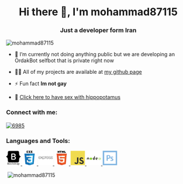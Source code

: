 <h1 align="center">Hi there 👋, I'm mohammad87115</h1>
<h3 align="center">Just a developer form Iran</h3>

<p align="left"> <img src="https://komarev.com/ghpvc/?username=mohammad87115&label=Profile%20views&color=0e75b6&style=flat" alt="mohammad87115" /> </p>


- 🔭 I’m currently not doing anything public but we are developing an OrdakBot selfbot that is private right now

- 👨‍💻 All of my projects are available at [my github page](https://github.com/mohammad87115)

- ⚡ Fun fact **Im not gay**

- 🎈 [Click here to have sex with hippopotamus](https://www.youtube.com/watch?v=xvFZjo5PgG0)

<h3 align="left">Connect with me:</h3>
<p align="left">
<a href="https://discord.gg/6985" target="blank"><img align="center" src="https://raw.githubusercontent.com/rahuldkjain/github-profile-readme-generator/master/src/images/icons/Social/discord.svg" alt="6985" height="30" width="40" /></a>
</p>

<h3 align="left">Languages and Tools:</h3>
<p align="left"> <a href="https://getbootstrap.com" target="_blank" rel="noreferrer"> <img src="https://raw.githubusercontent.com/devicons/devicon/master/icons/bootstrap/bootstrap-plain-wordmark.svg" alt="bootstrap" width="40" height="40"/> </a> <a href="https://www.w3schools.com/css/" target="_blank" rel="noreferrer"> <img src="https://raw.githubusercontent.com/devicons/devicon/master/icons/css3/css3-original-wordmark.svg" alt="css3" width="40" height="40"/> </a> <a href="https://expressjs.com" target="_blank" rel="noreferrer"> <img src="https://raw.githubusercontent.com/devicons/devicon/master/icons/express/express-original-wordmark.svg" alt="express" width="40" height="40"/> </a> <a href="https://www.w3.org/html/" target="_blank" rel="noreferrer"> <img src="https://raw.githubusercontent.com/devicons/devicon/master/icons/html5/html5-original-wordmark.svg" alt="html5" width="40" height="40"/> </a> <a href="https://developer.mozilla.org/en-US/docs/Web/JavaScript" target="_blank" rel="noreferrer"> <img src="https://raw.githubusercontent.com/devicons/devicon/master/icons/javascript/javascript-original.svg" alt="javascript" width="40" height="40"/> </a> <a href="https://nodejs.org" target="_blank" rel="noreferrer"> <img src="https://raw.githubusercontent.com/devicons/devicon/master/icons/nodejs/nodejs-original-wordmark.svg" alt="nodejs" width="40" height="40"/> </a> <a href="https://www.photoshop.com/en" target="_blank" rel="noreferrer"> <img src="https://raw.githubusercontent.com/devicons/devicon/master/icons/photoshop/photoshop-line.svg" alt="photoshop" width="40" height="40"/> </a> </p>


<p>&nbsp;<img align="center" src="https://github-readme-stats.vercel.app/api?username=mohammad87115&show_icons=true&locale=en" alt="mohammad87115" /></p>

